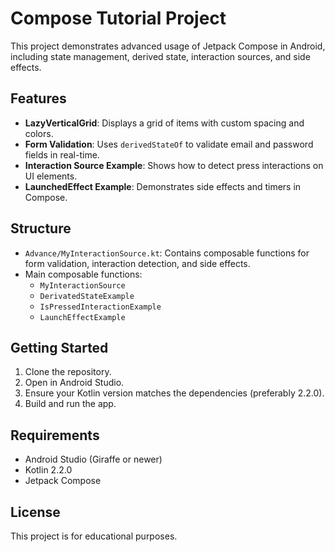 # Compose Tutorial Project

This project demonstrates advanced usage of Jetpack Compose in Android, including state management, derived state, interaction sources, and side effects.

## Features

- **LazyVerticalGrid**: Displays a grid of items with custom spacing and colors.
- **Form Validation**: Uses `derivedStateOf` to validate email and password fields in real-time.
- **Interaction Source Example**: Shows how to detect press interactions on UI elements.
- **LaunchedEffect Example**: Demonstrates side effects and timers in Compose.

## Structure

- `Advance/MyInteractionSource.kt`: Contains composable functions for form validation, interaction detection, and side effects.
- Main composable functions:
  - `MyInteractionSource`
  - `DerivatedStateExample`
  - `IsPressedInteractionExample`
  - `LaunchEffectExample`

## Getting Started

1. Clone the repository.
2. Open in Android Studio.
3. Ensure your Kotlin version matches the dependencies (preferably 2.2.0).
4. Build and run the app.

## Requirements

- Android Studio (Giraffe or newer)
- Kotlin 2.2.0
- Jetpack Compose

## License

This project is for educational purposes.
